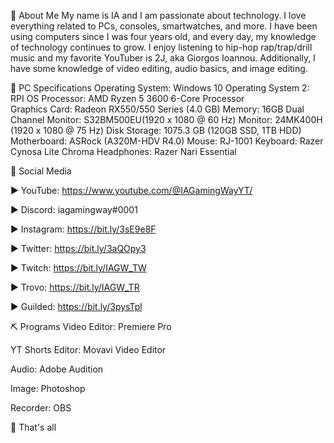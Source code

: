 📝 About Me
My name is IA and I am passionate about technology. I love everything related to PCs, consoles, smartwatches, and more. I have been using computers since I was four years old, and every day, my knowledge of technology continues to grow. I enjoy listening to hip-hop rap/trap/drill music and my favorite YouTuber is 2J, aka Giorgos Ioannou. Additionally, I have some knowledge of video editing, audio basics, and image editing.

📱 PC Specifications
Operating System: Windows 10
Operating System 2: RPI OS
Processor: AMD Ryzen 5 3600 6-Core Processor              
Graphics Card: Radeon RX550/550 Series (4.0 GB)
Memory: 16GB Dual Channel
Monitor: S32BM500EU(1920 x 1080 @ 60 Hz)
Monitor: 24MK400H (1920 x 1080 @ 75 Hz)
Disk Storage: 1075.3 GB (120GB SSD, 1TB HDD)
Motherboard: ASRock (A320M-HDV R4.0)
Mouse: RJ-1001
Keyboard: Razer Cynosa Lite Chroma
Headphones: Razer Nari Essential

📱 Social Media

► YouTube: https://www.youtube.com/@IAGamingWayYT/

► Discord: 
iagamingway#0001

► Instagram: 
https://bit.ly/3sE9e8F

► Twitter: 
https://bit.ly/3aQOpy3

► Twitch: 
https://bit.ly/IAGW_TW

► Trovo: 
https://bit.ly/IAGW_TR


► Guilded: 
https://bit.ly/3pysTpl

⛏ Programs
Video Editor: Premiere Pro

YT Shorts Editor: Movavi Video Editor

Audio: Adobe Audition

Image: Photoshop

Recorder: OBS

📕 That's all
